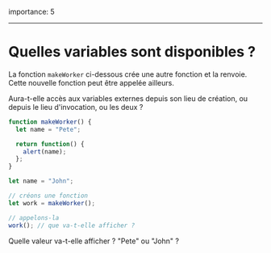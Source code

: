 importance: 5

---

# Quelles variables sont disponibles ?

La fonction `makeWorker` ci-dessous crée une autre fonction et la renvoie.
Cette nouvelle fonction peut être appelée ailleurs.

Aura-t-elle accès aux variables externes depuis son lieu de création, ou depuis le lieu d'invocation, ou les deux ?

```js
function makeWorker() {
  let name = "Pete";

  return function() {
    alert(name);
  };
}

let name = "John";

// créons une fonction
let work = makeWorker();

// appelons-la
work(); // que va-t-elle afficher ?
```

Quelle valeur va-t-elle afficher ? "Pete" ou "John" ?
